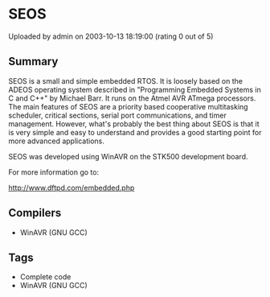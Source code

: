 # SEOS

Uploaded by admin on 2003-10-13 18:19:00 (rating 0 out of 5)

## Summary

SEOS is a small and simple embedded RTOS. It is loosely based on the ADEOS operating system described in "Programming Embedded Systems in C and C++" by Michael Barr. It runs on the Atmel AVR ATmega processors. The main features of SEOS are a priority based cooperative multitasking scheduler, critical sections, serial port communications, and timer management. However, what's probably the best thing about SEOS is that it is very simple and easy to understand and provides a good starting point for more advanced applications.


SEOS was developed using WinAVR on the STK500 development board.


For more information go to:  

<http://www.dftpd.com/embedded.php>

## Compilers

- WinAVR (GNU GCC)

## Tags

- Complete code
- WinAVR (GNU GCC)
